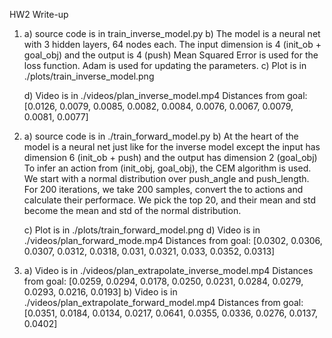 HW2 Write-up

1. 
    a)  source code is in train_inverse_model.py
    b)  The model is a neural net with 3 hidden layers, 64 nodes each.
        The input dimension is 4 (init_ob + goal_obj) and the output is 4 (push)
        Mean Squared Error is used for the loss function.
        Adam is used for updating the parameters.
    c)  Plot is in ./plots/train_inverse_model.png


    d)  Video is in ./videos/plan_inverse_model.mp4
        Distances from goal:
        [0.0126, 0.0079, 0.0085, 0.0082, 0.0084, 0.0076, 0.0067, 0.0079, 0.0081, 0.0077]
2.
    a)  source code is in ./train_forward_model.py
    b)  At the heart of the model is a neural net just like for the inverse model except
        the input has dimension 6 (init_ob + push) and the output has dimension 2 (goal_obj)
        To infer an action from (init_obj, goal_obj), the CEM algorithm is used.
        We start with a normal distribution over push_angle and push_length.
        For 200 iterations, we take 200 samples, convert the to actions and calculate their performace.
        We pick the top 20, and their mean and std become the mean and std of the normal distribution.
        
    c)  Plot is in ./plots/train_forward_model.png
    d)  Video is in ./videos/plan_forward_mode.mp4
        Distances from goal:
        [0.0302, 0.0306, 0.0307, 0.0312, 0.0318, 0.031, 0.0321, 0.033, 0.0352, 0.0313]

4.
    a)  Video is in ./videos/plan_extrapolate_inverse_model.mp4
        Distances from goal:
        [0.0259, 0.0294, 0.0178, 0.0250, 0.0231, 0.0284, 0.0279, 0.0293, 0.0216, 0.0193]
    b)  Video is in ./videos/plan_extrapolate_forward_model.mp4
        Distances from goal:
        [0.0351, 0.0184, 0.0134, 0.0217, 0.0641, 0.0355, 0.0336, 0.0276, 0.0137, 0.0402]
